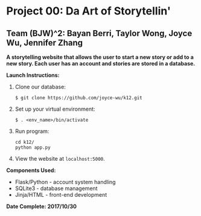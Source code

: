 # Project 00: Da Art of Storytellin'
## Team (BJW)^2: Bayan Berri, Taylor Wong, Joyce Wu, Jennifer Zhang

**A storytelling website that allows the user to start a new story or add to a new story. Each user has an account and stories are stored in a database.**

**Launch Instructions:**
1. Clone our database:
    ```
    $ git clone https://github.com/joyce-wu/k12.git
    ```
2. Set up your virtual environment:
    ```
    $ . <env_name>/bin/activate
    ```
3. Run program:
    ```
    cd k12/
    python app.py
    ```
4. View the website at `localhost:5000`.

**Components Used:**
* Flask/Python - account system handling
* SQLite3 - database management
* Jinja/HTML - front-end development

**Date Complete: 2017/10/30**
